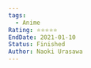```yaml
---
tags:
  - Anime
Rating: ⭐️⭐️⭐️⭐️⭐️
EndDate: 2021-01-10
Status: Finished
Author: Naoki Urasawa
---
```

